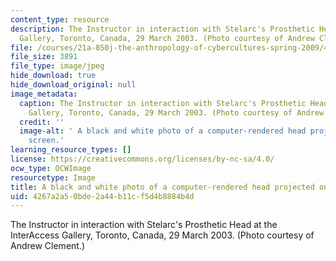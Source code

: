 ```yaml
---
content_type: resource
description: The Instructor in interaction with Stelarc's Prosthetic Head at the InterAccess
  Gallery, Toronto, Canada, 29 March 2003. (Photo courtesy of Andrew Clement.)
file: /courses/21a-850j-the-anthropology-of-cybercultures-spring-2009/4267a2a50bde2a44b11cf5d4b8884b4d_21a-850js09-th.jpg
file_size: 3891
file_type: image/jpeg
hide_download: true
hide_download_original: null
image_metadata:
  caption: The Instructor in interaction with Stelarc's Prosthetic Head at the InterAccess
    Gallery, Toronto, Canada, 29 March 2003. (Photo courtesy of Andrew Clement.)
  credit: ''
  image-alt: ' A black and white photo of a computer-rendered head projected on a
    screen.'
learning_resource_types: []
license: https://creativecommons.org/licenses/by-nc-sa/4.0/
ocw_type: OCWImage
resourcetype: Image
title: A black and white photo of a computer-rendered head projected on a screen
uid: 4267a2a5-0bde-2a44-b11c-f5d4b8884b4d
---
```

The Instructor in interaction with Stelarc's Prosthetic Head at the InterAccess Gallery, Toronto, Canada, 29 March 2003. (Photo courtesy of Andrew Clement.)